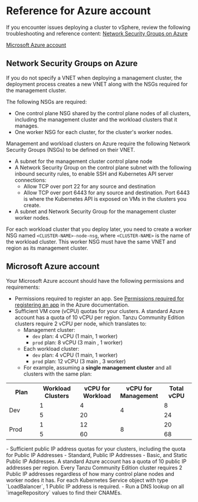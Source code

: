 # Reference for Azure account

If you encounter issues deploying a cluster to vSphere, review the following troubleshooting and reference content:
[Network Security Groups on Azure](ref-azure/#a-idnsgsa-network-security-groups-on-azure)

[Microsoft Azure account](ref-azure/#microsoft-azure-account)

## <a id="nsgs"></a> Network Security Groups on Azure

If you do not specify a VNET when deploying a management cluster, the deployment process creates a new VNET along with the NSGs required for the management cluster.

The following NSGs are required:

- One control plane NSG shared by the control plane nodes of all clusters, including the management cluster and the workload clusters that it manages.
- One worker NSG for each cluster, for the cluster's worker nodes.

Management and workload clusters on Azure require the following Network Security Groups (NSGs) to be defined on their VNET.
   - A subnet for the management cluster control plane node
   - A Network Security Group on the control plane subnet with the following inbound security rules, to enable SSH and Kubernetes API server connections:
      - Allow TCP over port 22 for any source and destination
      - Allow TCP over port 6443 for any source and destination.
      Port 6443 is where the Kubernetes API is exposed on VMs in the clusters you create.
   - A subnet and Network Security Group for the management cluster worker nodes.

For each workload cluster that you deploy later, you need to create a worker NSG named `<CLUSTER-NAME>-node-nsg`, where `<CLUSTER-NAME>` is the name of the workload cluster.
This worker NSG must have the same VNET and region as its management cluster.

## Microsoft Azure account
Your Microsoft Azure account should have the following permissions and requirements:
   - Permissions required to register an app. See [Permissions required for registering an app](https://docs.microsoft.com/en-us/azure/active-directory/develop/howto-create-service-principal-portal#permissions-required-for-registering-an-app) in the Azure documentation.
   - Sufficient VM core (vCPU) quotas for your clusters. A standard Azure account has a quota of 10 vCPU per region. Tanzu Community Edition clusters require 2 vCPU per node, which translates to:
     - Management cluster:
         - `dev` plan: 4 vCPU (1 main, 1 worker)
         - `prod` plan: 8 vCPU (3 main , 1 worker)
     - Each workload cluster:
         - `dev` plan: 4 vCPU (1 main, 1 worker)
         - `prod` plan: 12 vCPU (3 main , 3 worker)
     - For example, assuming a **single management cluster** and all clusters with the same plan:
   <table width="100%" border="0">
   <tr>
     <th width="17%">Plan</th>
     <th width="22%">Workload Clusters</th>
     <th width="22%">vCPU for Workload</th>
     <th width="22%">vCPU for Management</th>
     <th width="17%">Total vCPU</th>
   </tr>
   <tr>
     <td rowspan="2">Dev</td>
     <td>1</td>
     <td>4</td>
     <td rowspan="2">4</td>
     <td>8</td>
   </tr>
   <tr>
     <td>5</td>
     <td>20</td>
     <td>24</td>
   </tr>
   <tr>
     <td rowspan="2">Prod</td>
     <td>1</td>
     <td>12</td>
     <td rowspan="2">8</td>
     <td>20</td>
   </tr>
   <tr>
     <td>5</td>
     <td>60</td>
     <td>68</td>
   </tr>
   </table>
   - Sufficient public IP address quotas for your clusters, including the quota for Public IP Addresses - Standard, Public IP Addresses - Basic, and Static Public IP Addresses. A standard Azure account has a quota of 10 public IP addresses per region. Every Tanzu Community Edition cluster requires 2 Public IP addresses regardless of how many control plane nodes and worker nodes it has. For each Kubernetes Service object with type `LoadBalancer`, 1 Public IP address is required.
   - Run a DNS lookup on all `imageRepository` values to find their CNAMEs.


